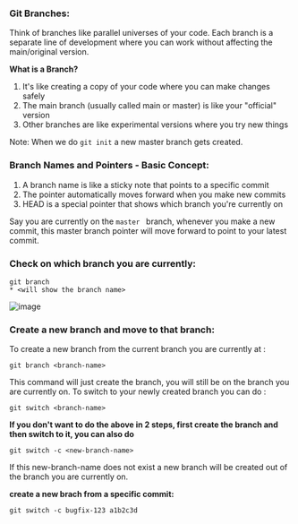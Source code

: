 ### Git Branches:

Think of branches like parallel universes of your code. Each branch is a separate line of development where you can work without affecting the main/original version.

**What is a Branch?**

1. It's like creating a copy of your code where you can make changes safely
2. The main branch (usually called main or master) is like your "official" version
3. Other branches are like experimental versions where you try new things

Note: When we do `git init` a new master branch gets created.

### Branch Names and Pointers - Basic Concept:

1. A branch name is like a sticky note that points to a specific commit
2. The pointer automatically moves forward when you make new commits
3. HEAD is a special pointer that shows which branch you're currently on

Say you are currently on the `master ` branch, whenever you make a new commit, this master branch pointer will move forward to point to your latest commit.

### Check on which branch you are currently:
```
git branch
* <will show the branch name>
```
![image](https://github.com/user-attachments/assets/36b1bbe4-ed1a-4758-b320-11dd917e78fe)


### Create a new branch and move to that branch:
To create a new branch from the current branch you are currently at :
```
git branch <branch-name>
```
This command will just create the branch, you will still be on the branch you are currently on.
To switch to your newly created branch you can do :

```
git switch <branch-name>
```

**If you don't want to do the above in 2 steps, first create the branch and then switch to it, you can also do**
```
git switch -c <new-branch-name>
```
If this new-branch-name does not exist a new branch will be created out of the branch you are currently on.

**create a new brach from a specific commit:**

```
git switch -c bugfix-123 a1b2c3d
```

